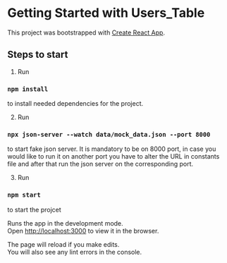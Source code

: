 # Getting Started with Users_Table

This project was bootstrapped with [Create React App](https://github.com/facebook/create-react-app).

## Steps to start

1) Run 
### `npm install`
to install needed dependencies for the project.

2) Run 
### `npx json-server --watch data/mock_data.json --port 8000`
to start fake json server. It is mandatory to be on 8000 port, in case you would like to run it on another port you have to alter the URL in constants file and after that run the json server on the corresponding port.

3) Run
### `npm start`
to start the projcet

Runs the app in the development mode.\
Open [http://localhost:3000](http://localhost:3000) to view it in the browser.

The page will reload if you make edits.\
You will also see any lint errors in the console.

